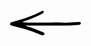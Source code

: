 <svg width="115" height="41" viewBox="0 0 115 41" fill="none" xmlns="http://www.w3.org/2000/svg">
<g clip-path="url(#clip0_1_57)">
<path d="M64.94 19.73C72.05 19.64 78.11 19.51 84.19 19.8C89.12 20.03 94.08 19.69 99.03 19.51C103.5 19.35 107.96 19.06 112.43 18.85C112.708 18.8576 112.981 18.9323 113.224 19.0678C113.468 19.2033 113.675 19.3955 113.828 19.6282C113.981 19.8609 114.076 20.1271 114.104 20.4043C114.132 20.6814 114.093 20.9612 113.99 21.22C113.871 21.6835 113.638 22.1098 113.311 22.4593C112.984 22.8088 112.575 23.0704 112.12 23.22C111.354 23.4403 110.566 23.5712 109.77 23.61C102.92 24.09 96.06 24.5 89.18 24.55C78.79 24.64 68.41 24.31 58.03 24.41C47.8 24.51 37.57 24.49 27.34 24.54C26.97 24.54 26.34 24.31 26.34 24.92C26.6243 25.2696 27.0258 25.5042 27.47 25.58C36.1 28.01 44.29 31.64 52.63 34.85C53.38 35.14 54.12 35.44 54.84 35.77C55.2207 35.8969 55.5474 36.1486 55.767 36.4844C55.9867 36.8202 56.0864 37.2204 56.05 37.62C55.78 39.04 54.66 40.3 53.62 40.25C52.984 40.2307 52.3542 40.1196 51.75 39.92C50.09 39.34 48.44 38.75 46.82 38.05C35.1826 33.1372 23.1364 29.2557 10.82 26.45C8.33002 25.86 5.87002 25.17 3.41002 24.5C2.79905 24.3267 2.20364 24.1026 1.63002 23.83C1.21821 23.582 0.918414 23.1842 0.793504 22.72C0.668595 22.2558 0.728264 21.7612 0.960008 21.34C1.35045 20.4449 2.06488 19.7305 2.96001 19.34C3.96001 18.95 5.07 18.59 6.14 18.27C11.0333 16.8034 15.9333 15.35 20.84 13.91C31.2787 10.8772 41.3888 6.81039 51.02 1.77004C51.5716 1.44659 52.1505 1.17219 52.75 0.950033C53.1968 0.83158 53.6635 0.807731 54.12 0.880026C54.51 0.880026 54.82 1.99003 54.71 2.57003C54.6452 3.04598 54.4796 3.50262 54.2244 3.90957C53.9692 4.31651 53.6302 4.66439 53.23 4.93001C52.01 5.68001 50.75 6.38 49.47 7.04C41.4784 11.068 33.1869 14.4715 24.67 17.22C23.76 17.52 22.84 17.8 21.95 18.14C21.6734 18.2707 21.4507 18.4934 21.32 18.77C21.17 19.08 21.42 19.26 21.85 19.28C24.08 19.4 26.32 19.62 28.55 19.63C40.55 19.63 52.55 19.63 64.55 19.63H64.95L64.94 19.73Z" fill="black"/>
</g>
<defs>
<clipPath id="clip0_1_57">
<rect width="113.32" height="39.37" fill="white" transform="translate(0.77002 0.910004)"/>
</clipPath>
</defs>
</svg>
